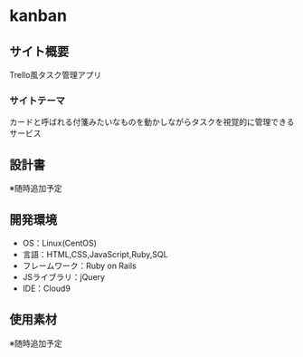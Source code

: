 # kanban

## サイト概要
Trello風タスク管理アプリ

### サイトテーマ
カードと呼ばれる付箋みたいなものを動かしながらタスクを視覚的に管理できるサービス

## 設計書
※随時追加予定

## 開発環境
- OS：Linux(CentOS)
- 言語：HTML,CSS,JavaScript,Ruby,SQL
- フレームワーク：Ruby on Rails
- JSライブラリ：jQuery
- IDE：Cloud9

## 使用素材
※随時追加予定